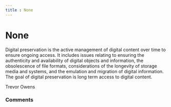 ```yaml
---
title : None
---
```

None
=====================
Digital preservation is the active management of digital content over
time to ensure ongoing access. It includes issues relating to ensuring
the authenticity and availability of digital objects and information,
the obsolescence of file formats, considerations of the longevity of
storage media and systems, and the emulation and migration of digital
information. The goal of digital preservation is long term access to
digital content.

Trevor Owens

### Comments ###


